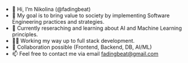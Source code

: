 - 👋 Hi, I’m Nikolina (@fadingbeat)
- 👀 My goal is to bring value to society by implementing Software Engineering practices and strategies.
- 🌱 Currently reseraching and learning about AI and Machine Learning principles. 
- 👩‍💻 Working my way up to full stack development.
- 💞️ Collaboration possible (Frontend, Backend, DB, AI/ML) 
- 📫 Feel free to contact me via email fadingbeat@gmail.com

<!---
fadingbeat/fadingbeat is a ✨ special ✨ repository because its `README.md` (this file) appears on your GitHub profile.
You can click the Preview link to take a look at your changes.
--->
